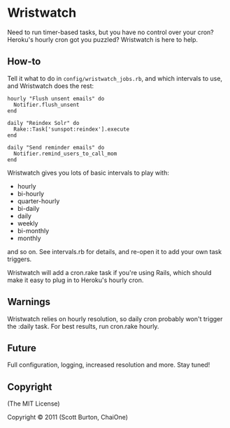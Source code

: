 Wristwatch
==========
Need to run timer-based tasks, but you have no control over your cron?
Heroku's hourly cron got you puzzled? Wristwatch is here to help.

How-to
------
Tell it what to do in `config/wristwatch_jobs.rb`, and which intervals to use,
and Wristwatch does the rest:

    hourly "Flush unsent emails" do
      Notifier.flush_unsent
    end

    daily "Reindex Solr" do
      Rake::Task['sunspot:reindex'].execute
    end

    daily "Send reminder emails" do
      Notifier.remind_users_to_call_mom
    end

Wristwatch gives you lots of basic intervals to play with:

* hourly
* bi-hourly
* quarter-hourly
* bi-daily
* daily
* weekly
* bi-monthly
* monthly

and so on. See intervals.rb for details, and re-open it to add your own
task triggers.

Wristwatch will add a cron.rake task if you're using Rails, which should make it
easy to plug in to Heroku's hourly cron. 

Warnings
--------
Wristwatch relies on hourly resolution, so daily cron probably won't 
trigger the :daily task. For best results, run cron.rake hourly.

Future
------
Full configuration, logging, increased resolution and more. Stay tuned!

Copyright
---------
(The MIT License)

Copyright © 2011 (Scott Burton, ChaiOne)
